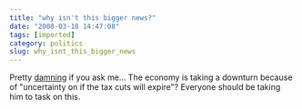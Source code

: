 ```yaml
---
title: "why isn't this bigger news?"
date: "2008-03-18 14:47:08"
tags: [imported]
category: politics
slug: why_isnt_this_bigger_news
---
```


Pretty
<a href="http://www.nytimes.com/2008/03/16/opinion/16sun1.html?_r=3&ref=opinion&oref=slogin&oref=slogin&oref=slogin">damning</a>
if you ask me... The economy is taking a downturn because of "uncertainty on if
the tax cuts will expire"? Everyone should be taking him to task on this.
